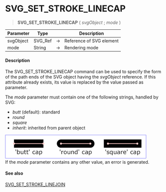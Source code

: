 # SVG_SET_STROKE_LINECAP

>**SVG_SET_STROKE_LINECAP** ( *svgObject* ; *mode* )

| Parameter | Type |  | Description |
| --- | --- | --- | --- |
| svgObject | SVG_Ref | &#8594; | Reference of SVG element |
| mode | String | &#8594; | Rendering mode |



#### Description 

The SVG\_SET\_STROKE\_LINECAP command can be used to specify the form of the path ends of the SVG object having the *svgObject* reference. If this attribute already exists, its value is replaced by the value passed as parameter.

The *mode* parameter must contain one of the following strings, handled by SVG:

* *butt* (default): standard
* *round*
* *square*
* *inherit*: inherited from parent object

![](../images/pict194174.en.png)  
If the *mode* parameter contains any other value, an error is generated.

#### See also 

[SVG\_SET\_STROKE\_LINEJOIN](SVG%5FSET%5FSTROKE%5FLINEJOIN.md)  